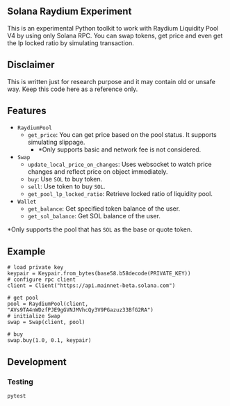 
## Solana Raydium Experiment

This is an experimental Python toolkit to work with Raydium Liquidity Pool V4 by using only Solana RPC. You can swap tokens, get price and even get the lp locked ratio by simulating transaction. 

## Disclaimer

This is written just for research purpose and it may contain old or unsafe way. Keep this code here as a reference only. 

## Features

- `RaydiumPool`
    - `get_price`: You can get price based on the pool status. It supports simulating slippage.
        - *Only supports basic and network fee is not considered. 
- `Swap`
    - `update_local_price_on_changes`: Uses websocket to watch price changes and reflect price on object immediately.
    - `buy`: Use `SOL` to buy token. 
    - `sell`: Use token to buy `SOL`. 
    - `get_pool_lp_locked_ratio`: Retrieve locked ratio of liquidity pool. 
- `Wallet`
    - `get_balance`: Get specified token balance of the user. 
    - `get_sol_balance`: Get SOL balance of the user. 

*Only supports the pool that has `SOL` as the base or quote token. 

## Example

```
# load private key
keypair = Keypair.from_bytes(base58.b58decode(PRIVATE_KEY))
# configure rpc client
client = Client("https://api.mainnet-beta.solana.com")

# get pool
pool = RaydiumPool(client, "AVs9TA4nWDzfPJE9gGVNJMVhcQy3V9PGazuz33BfG2RA")
# initialize Swap
swap = Swap(client, pool)

# buy
swap.buy(1.0, 0.1, keypair)
```

## Development

### Testing

```
pytest
```